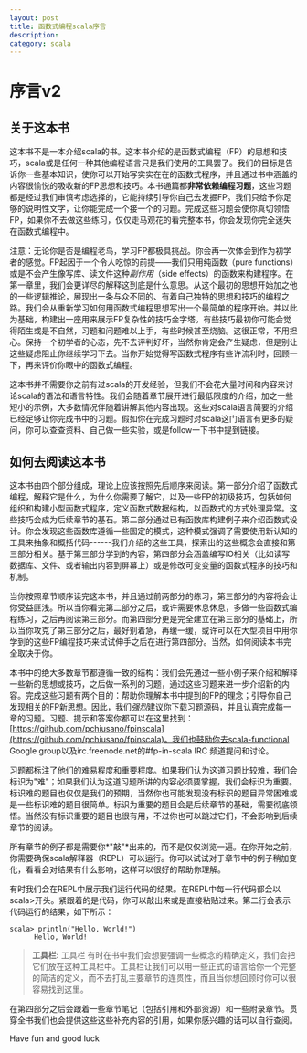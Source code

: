 ```yaml
---
layout: post
title: 函数式编程scala序言
description: 
category: scala
---
```


序言v2
=======

关于这本书
----
这本书不是一本介绍scala的书。这本书介绍的是函数式编程（FP）的思想和技巧，scala或是任何一种其他编程语言只是我们使用的工具罢了。我们的目标是告诉你一些基本知识，使你可以开始写实实在在的函数式程序，并且通过书中涵盖的内容很愉悦的吸收新的FP思想和技巧。本书通篇都**非常依赖编程习题**，这些习题都是经过我们审慎考虑选择的，它能持续引导你自己去发掘FP。我们只给予你足够的说明性文字，让你能完成一个接一个的习题。完成这些习题会使你真切领悟FP，如果你不去做这些练习，仅仅走马观花的看完整本书，你会发现你完全迷失在函数式编程中。

注意：无论你是否是编程老鸟，学习FP都极具挑战。你会再一次体会到作为初学者的感觉。FP起因于一个令人吃惊的前提——我们只用纯函数（pure functions）或是不会产生像写库、读文件这种*副作用*（side effects）的函数来构建程序。在第一章里，我们会更详尽的解释这到底是什么意思。从这个最初的思想开始加之他的一些逻辑推论，展现出一条与众不同的、有着自己独特的思想和技巧的编程之路。我们会从重新学习如何用函数式编程思想写出一个最简单的程序开始。并以此为基础，构建出一座用来展示FP复杂性的技巧金字塔。有些技巧最初你可能会觉得陌生或是不自然，习题和问题难以上手，有些时候甚至烧脑。这很正常，不用担心。保持一个初学者的心态，先不去评判好坏，当然你肯定会产生疑虑，但是别让这些疑虑阻止你继续学习下去。当你开始觉得写函数式程序有些许流利时，回顾一下，再来评价你眼中的函数式编程。

这本书并不需要你之前有过scala的开发经验，但我们不会花大量时间和内容来讨论scala的语法和语言特性。我们会随着章节展开进行最低限度的介绍，加之一些短小的示例，大多数情况伴随着讲解其他内容出现。这些对scala语言简要的介绍已经足够让你完成书中的习题。假如你在完成习题时对scala这门语言有更多的疑问，你可以查查资料、自己做一些实验，或是follow一下书中提到链接。

如何去阅读这本书
---
这本书由四个部分组成，理论上应该按照先后顺序来阅读。第一部分介绍了函数式编程，解释它是什么，为什么你需要了解它，以及一些FP的初级技巧，包括如何组织和构建小型函数式程序，定义函数式数据结构，以函数式的方式处理异常。这些技巧会成为后续章节的基石。第二部分通过已有函数库构建例子来介绍函数式设计。你会发现这些函数库遵循一些固定的模式，这种模式强调了需要使用新认知的工具来抽象和概括代码------我们介绍的这些工具，探索出的这些概念会直接和第三部分相关。基于第三部分学到的内容，第四部分会涵盖编写IO相关（比如读写数据库、文件、或者输出内容到屏幕上）或是修改可变变量的函数式程序的技巧和机制。

当你按照章节顺序读完这本书，并且通过前两部分的练习，第三部分的内容将会让你受益匪浅。所以当你看完第二部分之后，或许需要休息休息，多做一些函数式编程练习，之后再阅读第三部分。而第四部分更是完全建立在第三部分的基础上，所以当你攻克了第三部分之后，最好别着急，再缓一缓，或许可以在大型项目中用你学到的这些FP编程技巧来试试伸手之后在进行第四部分。当然，如何阅读本书完全取决于你。

本书中的绝大多数章节都遵循一致的结构：我们会先通过一些小例子来介绍和解释一些新的思想或技巧，之后做一系列的习题，通过这些习题来进一步介绍新的内容。完成这些习题有两个目的：帮助你理解本书中提到的FP的理念；引导你自己发现相关的FP新思想。因此，我们*强烈*建议你下载习题源码，并且认真完成每一章的习题。习题、提示和答案你都可以在这里找到：[https://github.com/pchiusano/fpinscala](https://github.com/pchiusano/fpinscala)。我们也鼓励你去scala-functional Google group以及irc.freenode.net的#fp-in-scala IRC 频道提问和讨论。

习题都标注了他们的难易程度和重要程度。如果我们认为这道习题比较难，我们会标识为"难"；如果我们认为这道习题所讲的内容必须要掌握，我们会标识为重要。标识难的题目也仅仅是我们的预期，当然你也可能发现没有标识的题目异常困难或是一些标识难的题目很简单。标识为重要的题目会是后续章节的基础，需要彻底领悟。当然没有标识重要的题目也很有用，不过你也可以跳过它们，不会影响到后续章节的阅读。

所有章节的例子都是需要你*"敲"*出来的，而不是仅仅浏览一遍。在你开始之前，你需要确保scala解释器（REPL）可以运行。你可以试试对于章节中的例子稍加变化，看看会对结果有什么影响，这样可以很好的帮助你理解。

有时我们会在REPL中展示我们运行代码的结果。在REPL中每一行代码都会以scala>开头。紧跟着的是代码，你可以敲出来或是直接粘贴过来。第二行会表示代码运行的结果，如下所示：

	scala> println("Hello, World!")
          Hello, World!

>**工具栏:**  工具栏
>有时在书中我们会想要强调一些概念的精确定义，我们会把它们放在这种工具栏中。工具栏让我们可以用一些正式的语言给你一个完整的简洁的定义，而不去打乱主要章节的连贯性，而且当你想回顾时你可以很容易找到这里。

在第四部分之后会跟着一些章节笔记（包括引用和外部资源）和一些附录章节。贯穿全书我们也会提供这些这些补充内容的引用，如果你感兴趣的话可以自行查阅。

Have fun and good luck